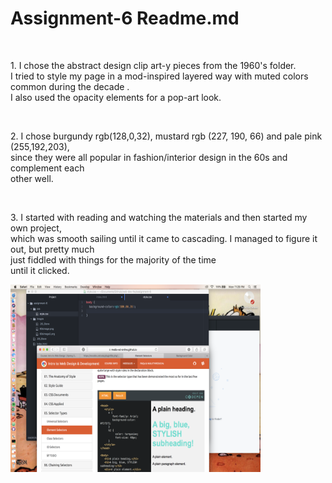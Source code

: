 <!DOCTYPE html>
<html>

<h1>Assignment-6 Readme.md</h1>
<br>
<p>1. I chose the abstract design clip art-y pieces from the 1960's folder.<br> I tried to style my page in a mod-inspired layered way with muted colors common during the decade . <br>I also used the opacity elements for a pop-art look. </p>
<br>
<p>2. I chose burgundy rgb(128,0,32), mustard rgb (227, 190, 66) and pale pink (255,192,203), <br> since they were all popular in fashion/interior design in the 60s and complement each<br> other well.</p>
 <br>
 <p>3. I started with reading and watching the materials and then started my own project,<br> which was smooth sailing until it came to cascading. I managed to figure it out, but pretty much<br> just fiddled with things for the majority of the time<br> until it clicked.</p>
 <img src="images/screenshot6.png" width="400" height="300>"

